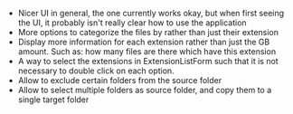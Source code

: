 * Nicer UI in general, the one currently works okay, but when first seeing the UI, it probably isn't really clear how to use the application
* More options to categorize the files by rather than just their extension
* Display more information for each extension rather than just the GB amount. Such as: how many files are there which have this extension
* A way to select the extensions in ExtensionListForm such that it is not necessary to double click on each option.
* Allow to exclude certain folders from the source folder
* Allow to select multiple folders as source folder, and copy them to a single target folder
